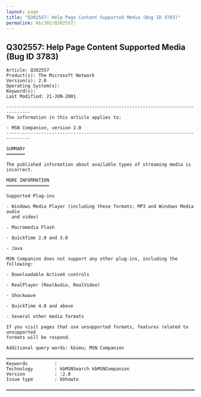 ```yaml
---
layout: page
title: "Q302557: Help Page Content Supported Media (Bug ID 3783)"
permalink: kb/302/Q302557/
---
```


## Q302557: Help Page Content Supported Media (Bug ID 3783)

	Article: Q302557
	Product(s): The Microsoft Network
	Version(s): 2.0
	Operating System(s): 
	Keyword(s): 
	Last Modified: 21-JUN-2001
	
	-------------------------------------------------------------------------------
	The information in this article applies to:
	
	- MSN Companion, version 2.0 
	-------------------------------------------------------------------------------
	
	SUMMARY
	=======
	
	The published information about available types of streaming media is incorrect.
	
	MORE INFORMATION
	================
	
	Supported Plug-ins
	
	- Windows Media Player (including these formats: MP3 and Windows Media audio
	  and video)
	
	- Macromedia Flash
	
	- QuickTime 2.0 and 3.0
	
	- Java
	
	MSN Companion does not support any other plug-ins, including the following:
	
	- Downloadable ActiveX controls
	
	- RealPlayer (RealAudio, RealVideo)
	
	- Shockwave
	
	- QuickTime 4.0 and above
	
	- Several other media formats
	
	If you visit pages that use unsupported formats, features related to unsupported
	formats will be respond.
	
	Additional query words: kbimu; MSN Companion
	
	======================================================================
	Keywords          :  
	Technology        : kbMSNSearch kbMSNCompanion
	Version           : :2.0
	Issue type        : kbhowto
	
	=============================================================================
	
